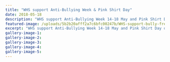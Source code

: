 ```yaml
---
title: "WHS support Anti-Bullying Week & Pink Shirt Day"
date: 2018-05-18
description: "WHS support Anti-Bullying Week 14-18 May and Pink Shirt Day on 18 May."
featured-image: /uploads/5b2b20afff2a7c6bfc00247b/WHS-support-bully-free--pink-shirt-poster.PNG
excerpt: "WHS support Anti-Bullying Week 14-18 May and Pink Shirt Day on 18 May."
gallery-image-1: 
gallery-image-2: 
gallery-image-3: 
gallery-image-4: 
gallery-image-5: 
---
```

